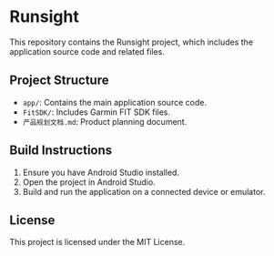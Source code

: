 # Runsight

This repository contains the Runsight project, which includes the application source code and related files.

## Project Structure

- `app/`: Contains the main application source code.
- `FitSDK/`: Includes Garmin FIT SDK files.
- `产品规划文档.md`: Product planning document.

## Build Instructions

1. Ensure you have Android Studio installed.
2. Open the project in Android Studio.
3. Build and run the application on a connected device or emulator.

## License

This project is licensed under the MIT License.
